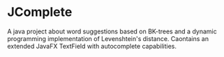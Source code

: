 # JComplete
A java project about word suggestions based on BK-trees and a dynamic programming implementation of  Levenshtein's distance.
Caontains an extended JavaFX TextField with autocomplete capabilities.
